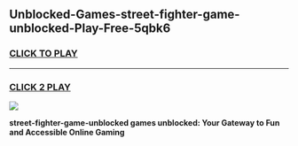 
## Unblocked-Games-street-fighter-game-unblocked-Play-Free-5qbk6
<h3>
<a href="https://premium76.site?title=street-fighter-game-unblocked&ref=20A">CLICK TO PLAY</a></h3>
<hr>

<h3>
<a href="https://premium76.site?title=street-fighter-game-unblocked&ref=20A">CLICK 2 PLAY</a>
  
</h3>

<a href="https://premium76.site?title=street-fighter-game-unblocked&ref=20A"><img src="https://clearcache.store/games.png"></a>


**street-fighter-game-unblocked games unblocked: Your Gateway to Fun and Accessible Online Gaming**
